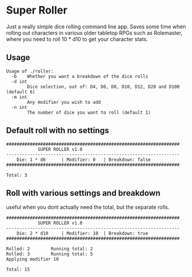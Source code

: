 # Super Roller
Just a really simple dice rolling command line app.  Saves some time when rolling out characters in various older tabletop RPGs such as Rolemaster, where you need to roll 10 * d10 to get your character stats.

## Usage
```
Usage of ./roller:
  -b	Whether you want a breakdown of the dice rolls
  -d int
    	Dice selection, out of: D4, D6, D8, D10, D12, D20 and D100 (default 6)
  -m int
    	Any modifier you wish to add
  -n int
    	The number of dice you want to roll (default 1)
```

## Default roll with no settings
```
##################################################################
			SUPER ROLLER v1.0
------------------------------------------------------------------
	Die: 1 * d6      | Modifier: 0   | Breakdown: false
##################################################################

Total: 3

```

## Roll with various settings and breakdown 
useful when you dont actually need the total, but the separate rolls.

```
##################################################################
			SUPER ROLLER v1.0
------------------------------------------------------------------
	Die: 2 * d10     | Modifier: 10  | Breakdown: true
##################################################################

Rolled: 2  		 Running total: 2
Rolled: 3  		 Running total: 5
Applying modifier 10

Total: 15

```

